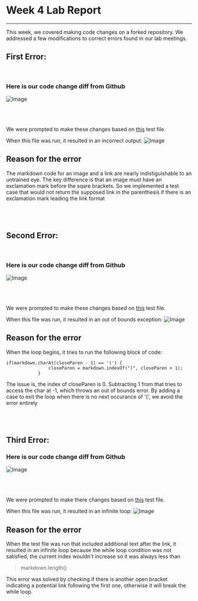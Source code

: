 # Week 4 Lab Report
---

This week, we covered making code changes on a forked repository.  We addressed a few modifications to correct errors found in our lab meetings.


## First Error:
<br>

### Here is our code change diff from Github
![Image](https://extraexabyte.github.io/cse15l-lab-reports/testCase3.png)

<br><br><br>
We were prompted to make these changes based on [this](https://extraexabyte.github.io/cse15l-lab-reports/break3.md) test file.


When this file was run, it resulted in an incorrect output:
![Image](https://extraexabyte.github.io/cse15l-lab-reports/imagePrint.png)


## Reason for the error
The markdown code for an image and a link are nearly indistiguishable to an untrained eye.  The key difference is that an image must have an exclamation mark before the sqare brackets.  So we implemented a test case that would not return the supposed link in the parenthesis if there is an exclamation mark leading the link format
<br><br><br><br>




## Second Error:
<br>

### Here is our code change diff from Github
![Image](https://extraexabyte.github.io/cse15l-lab-reports/error9.png)

<br><br><br>
We were prompted to make these changes based on [this](https://extraexabyte.github.io/cse15l-lab-reports/break9.md) test file.


When this file was run, it resulted in an out of bounds exception:
![Image](https://extraexabyte.github.io/cse15l-lab-reports/outOfBounds1.png)


## Reason for the error
When the loop begins, it tries to run the following block of code:
```
if(markdown.charAt(closeParen - 1) == '(') {
                closeParen = markdown.indexOf(")", closeParen + 1);
            }
```

The issue is, the index of closeParen is 0.  Subtracting 1 from that tries to access the char at -1, which throws an out of bounds error.  By adding a case to exit the loop when there is no next occurance of '(', we avoid the error entirely
<br><br><br><br>

## Third Error:

### Here is our code change diff from Github
![Image](https://extraexabyte.github.io/cse15l-lab-reports/testCase1.png)

<br><br><br>
We were prompted to make there changes based on [this](https://extraexabyte.github.io/cse15l-lab-reports/breakFile.md) test file.

When this file was run, it resulted in an infinite loop:
![Image](https://extraexabyte.github.io/cse15l-lab-reports/loop.png)

## Reason for the error

When the test file was run that included additional text after the link, it resulted in an infinite loop because the while loop condition was not satisfied, the current index wouldn't increase so it was always less than 
> markdown.length()

This error was solved by checking if there is another open bracket indicating a potential link following the first one, otherwise it will break the while loop.



